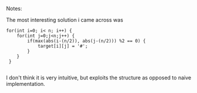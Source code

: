 Notes:

The most interesting solution i came across was
```
for(int i=0; i< n; i++) {
	for(int j=0;j<n;j++) {
		if(max(abs(i-(n/2)), abs(j-(n/2))) %2 == 0) {
			target[i][j] = '#';
		}
	}
 }
 
 ```
 I don't think it is very intuitive, but exploits the structure as opposed to naive implementation.
